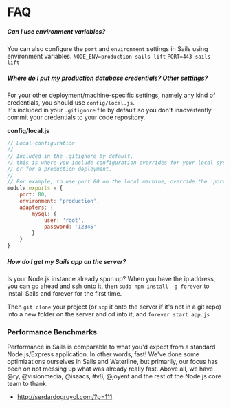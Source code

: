 # FAQ


##### Can I use environment variables?

You can also configure the `port` and `environment` settings in Sails using environment variables.
`NODE_ENV=production sails lift`
`PORT=443 sails lift`

##### Where do I put my production database credentials?  Other settings?

For your other deployment/machine-specific settings, namely any kind of credentials, you should use `config/local.js`.  
It's included in your `.gitignore` file by default so you don't inadvertently commit your credentials to your code repository.

**config/local.js**
```javascript
// Local configuration
// 
// Included in the .gitignore by default,
// this is where you include configuration overrides for your local system
// or for a production deployment.
//
// For example, to use port 80 on the local machine, override the `port` config
module.exports = {
    port: 80,
    environment: 'production',
    adapters: {
        mysql: {
            user: 'root',
            password: '12345'
        }
    }
}
```

##### How do I get my Sails app on the server?
Is your Node.js instance already spun up?  When you have the ip address, you can go ahead and ssh onto it, then `sudo npm install -g forever` to install Sails and forever for the first time.  

Then `git clone` your project (or `scp` it onto the server if it's not in a git repo) into a new folder on the server and cd into it, and `forever start app.js`


### Performance Benchmarks

Performance in Sails is comparable to what you'd expect from a standard Node.js/Express application.  In other words, fast!  We've done some optimizations ourselves in Sails and Waterline, but primarily, our focus has been on not messing up what was already really fast.  Above all, we have @ry, @visionmedia, @isaacs, #v8, @joyent and the rest of the Node.js core team to thank.

+ http://serdardogruyol.com/?p=111

